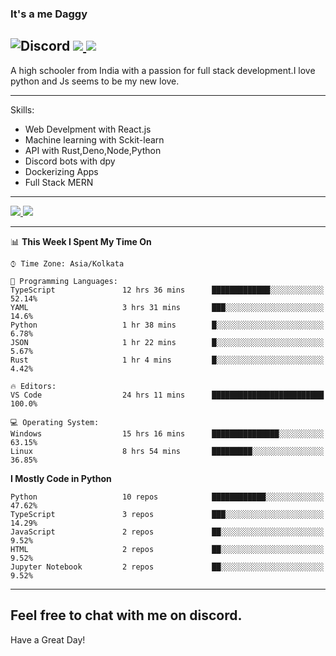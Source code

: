 
### It's a me Daggy

![Discord](https://img.shields.io/discord/491175207122370581?color=black&label=Discord&logo=discord) ![](https://img.shields.io/endpoint?url=https://dev.discordprofiles.me/api/badge/vscode/491174779278065689)<a href="https://github.com/Daggy1234">
  <img src="https://komarev.com/ghpvc/?username=Daggy1234&style=flat-square" />
</a>
 ----

A high schooler from India with a passion for full stack development.I love python and Js seems to be my new love. 

-----

Skills:

- Web Develpment with React.js
- Machine learning with Sckit-learn
- API with Rust,Deno,Node,Python
- Discord bots with dpy
- Dockerizing Apps
- Full Stack MERN

-----
<a href="https://github.com/Daggy1234">
  <img src="https://github-readme-stats.vercel.app/api?username=Daggy1234&show_icons=true&hide_border=true" />
</a><a href="https://github.com/Daggy1234">
  <img src="https://github-readme-stats.vercel.app/api/top-langs/?username=Daggy1234&layout=compact&langs_count=9&hide=css,html" />
</a>

---

<!--START_SECTION:waka-->
📊 **This Week I Spent My Time On** 

```text
⌚︎ Time Zone: Asia/Kolkata

💬 Programming Languages: 
TypeScript               12 hrs 36 mins      █████████████░░░░░░░░░░░░   52.14% 
YAML                     3 hrs 31 mins       ███░░░░░░░░░░░░░░░░░░░░░░   14.6% 
Python                   1 hr 38 mins        █░░░░░░░░░░░░░░░░░░░░░░░░   6.78% 
JSON                     1 hr 22 mins        █░░░░░░░░░░░░░░░░░░░░░░░░   5.67% 
Rust                     1 hr 4 mins         █░░░░░░░░░░░░░░░░░░░░░░░░   4.42%

🔥 Editors: 
VS Code                  24 hrs 11 mins      █████████████████████████   100.0%

💻 Operating System: 
Windows                  15 hrs 16 mins      ███████████████░░░░░░░░░░   63.15% 
Linux                    8 hrs 54 mins       █████████░░░░░░░░░░░░░░░░   36.85%

```

**I Mostly Code in Python** 

```text
Python                   10 repos            ████████████░░░░░░░░░░░░░   47.62% 
TypeScript               3 repos             ███░░░░░░░░░░░░░░░░░░░░░░   14.29% 
JavaScript               2 repos             ██░░░░░░░░░░░░░░░░░░░░░░░   9.52% 
HTML                     2 repos             ██░░░░░░░░░░░░░░░░░░░░░░░   9.52% 
Jupyter Notebook         2 repos             ██░░░░░░░░░░░░░░░░░░░░░░░   9.52%

```



<!--END_SECTION:waka-->

---

Feel free to chat with me on discord.
-----
Have a Great Day!
